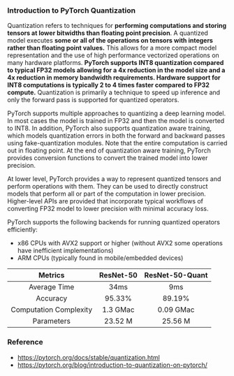 ### Introduction to PyTorch Quantization

Quantization refers to techniques for **performing computations and storing tensors at lower bitwidths than floating point precision**. A quantized model executes **some or all of the operations on tensors with integers rather than floating point values.** This allows for a more compact model representation and the use of high performance vectorized operations on many hardware platforms. **PyTorch supports INT8 quantization compared to typical FP32 models allowing for a 4x reduction in the model size and a 4x reduction in memory bandwidth requirements. Hardware support for INT8 computations is typically 2 to 4 times faster compared to FP32 compute.** Quantization is primarily a technique to speed up inference and only the forward pass is supported for quantized operators.

PyTorch supports multiple approaches to quantizing a deep learning model. In most cases the model is trained in FP32 and then the model is converted to INT8. In addition, PyTorch also supports quantization aware training, which models quantization errors in both the forward and backward passes using fake-quantization modules. Note that the entire computation is carried out in floating point. At the end of quantization aware training, PyTorch provides conversion functions to convert the trained model into lower precision.

At lower level, PyTorch provides a way to represent quantized tensors and perform operations with them. They can be used to directly construct models that perform all or part of the computation in lower precision. Higher-level APIs are provided that incorporate typical workflows of converting FP32 model to lower precision with minimal accuracy loss.

PyTorch supports the following backends for running quantized operators efficiently:
 - x86 CPUs with AVX2 support or higher (without AVX2 some operations have inefficient implementations)
 - ARM CPUs (typically found in mobile/embedded devices)


|         Metrics        | ResNet-50 | ResNet-50-Quant |
|:----------------------:|:---------:|:---------------:|
|      Average Time      |    34ms   |       9ms       |
|        Accuracy        |   95.33%  |      89.19%     |
| Computation Complexity |  1.3 GMac |    0.09 GMac    |
|       Parameters       |  23.52 M  |     25.56 M     |

### Reference
 - https://pytorch.org/docs/stable/quantization.html
 - https://pytorch.org/blog/introduction-to-quantization-on-pytorch/